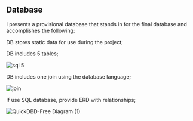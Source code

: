 ## Database
I presents a provisional database that stands in for the final database and accomplishes the following:

DB stores static data for use during the project;

DB includes 5 tables;

![sql 5 ](https://user-images.githubusercontent.com/71739110/111904373-b199e800-8a81-11eb-8297-f5fb6e8683db.png)

DB includes one join using the database language;

![join](https://user-images.githubusercontent.com/71739110/111904501-456bb400-8a82-11eb-8351-b6d2752c66c3.png)


If use SQL database, provide ERD with relationships;

![QuickDBD-Free Diagram (1)](https://user-images.githubusercontent.com/71739110/111904946-3d147880-8a84-11eb-915c-628f2291ffd5.png)

